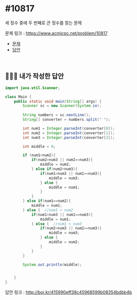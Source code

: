 # #10817

세 정수 중에 두 번째로 큰 정수를 찾는 문제

문제 링크 : https://www.acmicpc.net/problem/10817

- [문제](#quiz)
- [답안](#answer)

<br>

## <a name="answer"></a>🙆🏻‍♂️ 내가 작성한 답안

```java
import java.util.Scanner;

class Main {
    public static void main(String[] args) {
        Scanner sc = new Scanner(System.in);
        
        String numbers = sc.nextLine();
        String[] converter = numbers.split(" ");

        int num1 = Integer.parseInt(converter[0]);
        int num2 = Integer.parseInt(converter[1]);
        int num3 = Integer.parseInt(converter[2]);

        int middle = 0;

        if (num1>num2){
            if(num2>num3 || num2==num3){
                middle = num2;
            } else if(num2<num3){
                if(num1>num3 || num1==num3){
                    middle = num3;
                } else {
                    middle = num1;
                }
            }
        } else if(num1==num2){
            middle = num1;
        } else {  //num1 < num2
            if(num1>num3 || num1==num3){
                middle = num1;
            } else {  //num1 < num3
                if(num2>num3 || num2==num3){
                    middle = num3;
                } else {
                    middle = num2;
                }
            }
        }

        System.out.println(middle);


    }
}
```

답안 링크 : http://boj.kr/415990eff38c45968599b08354bdbb4b

<br>

<br>